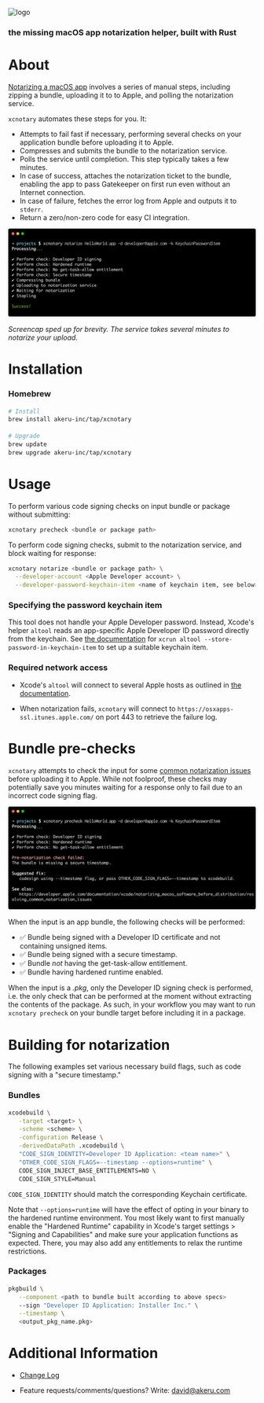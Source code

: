 ![logo](/docs/images/logo.png)

### the missing macOS app notarization helper, built with Rust

# About

[Notarizing a macOS app](https://developer.apple.com/documentation/xcode/notarizing_macos_software_before_distribution) involves a series of manual steps, including zipping a bundle, uploading it to to Apple, and polling the notarization service.

`xcnotary` automates these steps for you. It:

- Attempts to fail fast if necessary, performing several checks on your application bundle before uploading it to Apple.
- Compresses and submits the bundle to the notarization service.
- Polls the service until completion. This step typically takes a few minutes.
- In case of success, attaches the notarization ticket to the bundle, enabling the app to pass Gatekeeper on first run even without an Internet connection.
- In case of failure, fetches the error log from Apple and outputs it to `stderr`.
- Return a zero/non-zero code for easy CI integration.

![Notarization](/docs/images/notarize.png)

*Screencap sped up for brevity. The service takes several minutes to notarize your upload.*

# Installation

### Homebrew

```sh
# Install
brew install akeru-inc/tap/xcnotary

# Upgrade
brew update
brew upgrade akeru-inc/tap/xcnotary
```

# Usage

To perform various code signing checks on input bundle or package without submitting:

```sh
xcnotary precheck <bundle or package path>
```

To perform code signing checks, submit to the notarization service, and block waiting for response:

```sh
xcnotary notarize <bundle or package path> \
  --developer-account <Apple Developer account> \
  --developer-password-keychain-item <name of keychain item, see below>
```

### Specifying the password keychain item

This tool does not handle your Apple Developer password. Instead, Xcode's helper `altool` reads an app-specific Apple Developer ID password directly from the keychain. See [the documentation](https://developer.apple.com/documentation/xcode/notarizing_macos_software_before_distribution/customizing_the_notarization_workflow#3087734) for `xcrun altool --store-password-in-keychain-item` to set up a suitable keychain item.

### Required network access

- Xcode's `altool` will connect to several Apple hosts as outlined in [the documentation](https://developer.apple.com/documentation/xcode/notarizing_macos_software_before_distribution/customizing_the_notarization_workflow).

- When notarization fails, `xcnotary` will connect to `https://osxapps-ssl.itunes.apple.com/` on port 443 to retrieve the failure log.

# Bundle pre-checks

`xcnotary` attempts to check the input for some [common notarization issues](https://developer.apple.com/documentation/xcode/notarizing_macos_software_before_distribution/resolving_common_notarization_issues) before uploading it to Apple. While not foolproof, these checks may potentially save you minutes waiting for a response only to fail due to an incorrect code signing flag.

![Bundle pre-check](/docs/images/precheck.png)

When the input is an app bundle, the following checks will be performed:

- ✅ Bundle being signed with a Developer ID certificate and not containing unsigned items.
- ✅ Bundle being signed with a secure timestamp.
- ✅ Bundle *not* having the get-task-allow entitlement.
- ✅ Bundle having hardened runtime enabled.

When the input is a *.pkg*, only the Developer ID signing check is performed, i.e. the only check that can be performed at the moment without extracting the contents of the package. As such, in your workflow you may want to run `xcnotary precheck` on your bundle target before including it in a package.

# Building for notarization

The following examples set various necessary build flags, such as code signing with a "secure timestamp."

### Bundles

```sh
xcodebuild \
   -target <target> \
   -scheme <scheme> \
   -configuration Release \
   -derivedDataPath .xcodebuild \
   "CODE_SIGN_IDENTITY=Developer ID Application: <team name>" \
   "OTHER_CODE_SIGN_FLAGS=--timestamp --options=runtime" \
   CODE_SIGN_INJECT_BASE_ENTITLEMENTS=NO \
   CODE_SIGN_STYLE=Manual
```

`CODE_SIGN_IDENTITY` should match the corresponding Keychain certificate.

Note that `--options=runtime` will have the effect of opting in your binary to the hardened runtime environment. You most likely want to first manually enable the "Hardened Runtime" capability in Xcode's target settings > "Signing and Capabilities" and make sure your application functions as expected. There, you may also add any entitlements to relax the runtime restrictions.

### Packages

```sh
pkgbuild \
   --component <path to bundle built according to above specs>
   --sign "Developer ID Application: Installer Inc." \
   --timestamp \
   <output_pkg_name.pkg>
```

# Additional Information

- [Change Log](CHANGELOG.md)

- Feature requests/comments/questions? Write: david@akeru.com
